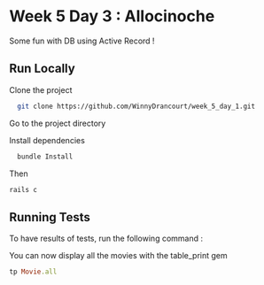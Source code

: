# Week 5 Day 3 : Allocinoche

Some fun with DB using Active Record !

## Run Locally

Clone the project

```bash
  git clone https://github.com/WinnyDrancourt/week_5_day_1.git
```

Go to the project directory

Install dependencies

```bash
  bundle Install
```

Then

```bash
rails c
```

## Running Tests

To have results of tests, run the following command :

You can now display all the movies with the table_print gem

```ruby
tp Movie.all
```
